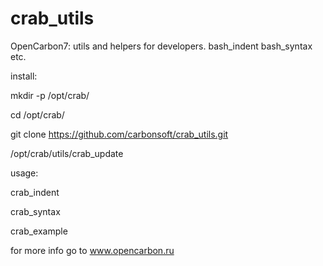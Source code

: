 # crab_utils
OpenCarbon7: utils and helpers for developers. bash_indent bash_syntax etc.

install:

mkdir -p /opt/crab/

cd  /opt/crab/

git clone https://github.com/carbonsoft/crab_utils.git

/opt/crab/utils/crab_update



usage:

crab_indent

crab_syntax

crab_example

for more info go to www.opencarbon.ru
